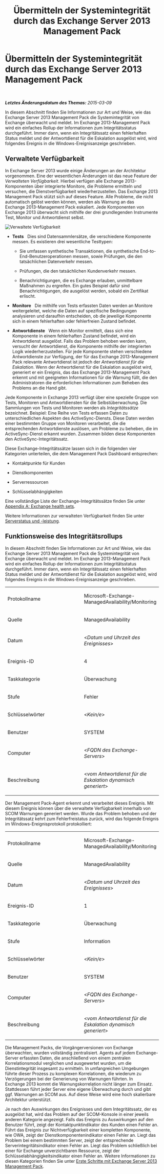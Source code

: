 ﻿---
title: Übermitteln der Systemintegrität durch das Exchange Server 2013 Management Pack
TOCTitle: Übermitteln der Systemintegrität durch das Exchange Server 2013 Management Pack
ms:assetid: 6ca8847f-93fe-458d-bd43-7afad7fdd2f4
ms:mtpsurl: https://technet.microsoft.com/de-de/library/Dn195910(v=EXCHG.150)
ms:contentKeyID: 53181886
ms.author: dstrome
ms.date: 04/03/2015
mtps_version: v=EXCHG.150
ms.translationtype: HT
---

# Übermitteln der Systemintegrität durch das Exchange Server 2013 Management Pack

 

_**Letztes Änderungsdatum des Themas:** 2015-03-09_

In diesem Abschnitt finden Sie Informationen zur Art und Weise, wie das Exchange Server 2013 Management Pack die Systemintegrität von Exchange überwacht und meldet. Im Exchange 2013-Management Pack wird ein einfaches Rollup der Informationen zum Integritätsstatus durchgeführt. Immer dann, wenn ein Integritätssatz einen fehlerhaften Status meldet und der Antwortdienst für die Eskalation ausgelöst wird, wird folgendes Ereignis in die Windows-Ereignisanzeige geschrieben.

## Verwaltete Verfügbarkeit

In Exchange Server 2013 wurde einige Änderungen an der Architektur vorgenommen. Eine der wesentlichen Änderungen ist das neue Feature der *Verwalteten Verfügbarkeit*. Hierbei verfügen alle Exchange 2013-Komponenten über integrierte Monitore, die Probleme ermitteln und versuchen, die Dienstverfügbarkeit wiederherzustellen. Das Exchange 2013 Management Pack stützt sich auf dieses Feature. Alle Probleme, die nicht automatisch gelöst werden können, werden als Warnung an das Exchange 2013-Management Pack eskaliert. Jede Komponenten von Exchange 2013 überwacht sich mithilfe der drei grundlegenden Instrumente Test, Monitor und Antwortdienst selbst.

![Verwaltete Verfügbarkeit](images/Dn195910.dd5febae-d05e-4089-a3f5-1691b2d9a3d7(EXCHG.150).png "Verwaltete Verfügbarkeit")

  - **Tests**   Dies sind Datensammlersätze, die verschiedene Komponente messen. Es existieren drei wesentliche Testtypen:
    
      - Sie umfassen synthetische Transaktionen, die synthetische End-to-End-Benutzeroperationen messen, sowie Prüfungen, die den tatsächlichen Datenverkehr messen.
    
      - Prüfungen, die den tatsächlichen Kundenverkehr messen.
    
      - Benachrichtigungen, die es Exchange erlauben, unmittelbare Maßnahmen zu ergreifen. Ein gutes Beispiel dafür sind Benachrichtigungen, die ausgelöst werden, sobald ein Zertifikat erlischt.

  - **Monitore**   Die mithilfe von Tests erfassten Daten werden an Monitore weitergeleitet, welche die Daten auf spezifische Bedingungen analysieren und daraufhin entscheiden, ob die jeweilige Komponente sich in einem fehlerhaften oder fehlerfreien Zustand befindet.

  - **Antwortdienste**   Wenn ein Monitor ermittelt, dass sich eine Komponente in einem fehlerhaften Zustand befindet, wird ein Antwortdienst ausgelöst. Falls das Problem behoben werden kann, versucht der Antwortdienst, die Komponente mithilfe der integrierten Logik wiederherzustellen. Für jede Komponente stehen verschiedene Antwortdienste zur Verfügung, der für das Exchange 2013-Management Pack relevante Antwortdienst ist jedoch der *Antwortdienst für die Eskalation*. Wenn der Antwortdienst für die Eskalation ausgelöst wird, generiert er ein Ereignis, das das Exchange 2013-Management Pack erkennt und mit geeigneten Informationen für die Warnung füllt, die den Administratoren die erforderlichen Informationen zum Beheben des Problems an die Hand gibt.

Jede Komponente in Exchange 2013 verfügt über eine spezielle Gruppe von Tests, Monitoren und Antwortdiensten für die Selbstüberwachung. Die Sammlungen von Tests und Monitoren werden als *Integritätssätze* bezeichnet. Beispiel: Eine Reihe von Tests erfassen Daten zu unterschiedlichen Aspekten des ActiveSync-Diensts. Diese Daten werden einer bestimmten Gruppe von Monitoren verarbeitet, die die entsprechenden Antwortdienste auslösen, um Probleme zu beheben, die im ActiveSync-Dienst erkannt wurden. Zusammen bilden diese Komponenten den ActiveSync-Integritätssatz.

Diese Exchange-Integritätssätze lassen sich in die folgenden vier Kategorien unterteilen, die dem Management Pack Dashboard entsprechen:

  - Kontaktpunkte für Kunden

  - Dienstkomponenten

  - Serverressourcen

  - Schlüsselabhängigkeiten

Eine vollständige Liste der Exchange-Integritätssätze finden Sie unter [Appendix A: Exchange health sets](appendix-a-exchange-health-sets.md).

Weitere Informationen zur verwalteten Verfügbarkeit finden Sie unter [Serverstatus und -leistung](https://technet.microsoft.com/de-de/library/jj150551\(v=exchg.150\)).

## Funktionsweise des Integritätsrollups

In diesem Abschnitt finden Sie Informationen zur Art und Weise, wie das Exchange Server 2013 Management Pack die Systemintegrität von Exchange überwacht und meldet. Im Exchange 2013-Management Pack wird ein einfaches Rollup der Informationen zum Integritätsstatus durchgeführt. Immer dann, wenn ein Integritätssatz einen fehlerhaften Status meldet und der Antwortdienst für die Eskalation ausgelöst wird, wird folgendes Ereignis in die Windows-Ereignisanzeige geschrieben.


<table>
<colgroup>
<col style="width: 50%" />
<col style="width: 50%" />
</colgroup>
<tbody>
<tr class="odd">
<td><p>Protokollname</p></td>
<td><p>Microsoft-Exchange-ManagedAvailability/Monitoring</p></td>
</tr>
<tr class="even">
<td><p>Quelle</p></td>
<td><p>ManagedAvailability</p></td>
</tr>
<tr class="odd">
<td><p>Datum</p></td>
<td><p>&lt;<em>Datum und Uhrzeit des Ereignisses</em>&gt;</p></td>
</tr>
<tr class="even">
<td><p>Ereignis-ID</p></td>
<td><p>4</p></td>
</tr>
<tr class="odd">
<td><p>Taskkategorie</p></td>
<td><p>Überwachung</p></td>
</tr>
<tr class="even">
<td><p>Stufe</p></td>
<td><p>Fehler</p></td>
</tr>
<tr class="odd">
<td><p>Schlüsselwörter</p></td>
<td><p>&lt;<em>Kein/e</em>&gt;</p></td>
</tr>
<tr class="even">
<td><p>Benutzer</p></td>
<td><p>SYSTEM</p></td>
</tr>
<tr class="odd">
<td><p>Computer</p></td>
<td><p>&lt;<em>FQDN des Exchange-Servers</em>&gt;</p></td>
</tr>
<tr class="even">
<td><p>Beschreibung</p></td>
<td><p>&lt;<em>vom Antwortdienst für die Eskalation dynamisch generiert</em>&gt;</p></td>
</tr>
</tbody>
</table>


Der Management Pack-Agent erkennt und verarbeitet dieses Ereignis. Mit diesem Ereignis können über die verwaltete Verfügbarkeit innerhalb von SCOM Warnungen generiert werden. Wurde das Problem behoben und der Integritätssatz kehrt zum Fehlerfreistatus zurück, wird das folgende Ereignis im Windows-Ereignisprotokoll protokolliert:


<table>
<colgroup>
<col style="width: 50%" />
<col style="width: 50%" />
</colgroup>
<tbody>
<tr class="odd">
<td><p>Protokollname</p></td>
<td><p>Microsoft-Exchange-ManagedAvailability/Monitoring</p></td>
</tr>
<tr class="even">
<td><p>Quelle</p></td>
<td><p>ManagedAvailability</p></td>
</tr>
<tr class="odd">
<td><p>Datum</p></td>
<td><p>&lt;<em>Datum und Uhrzeit des Ereignisses</em>&gt;</p></td>
</tr>
<tr class="even">
<td><p>Ereignis-ID</p></td>
<td><p>1</p></td>
</tr>
<tr class="odd">
<td><p>Taskkategorie</p></td>
<td><p>Überwachung</p></td>
</tr>
<tr class="even">
<td><p>Stufe</p></td>
<td><p>Information</p></td>
</tr>
<tr class="odd">
<td><p>Schlüsselwörter</p></td>
<td><p>&lt;<em>Kein/e</em>&gt;</p></td>
</tr>
<tr class="even">
<td><p>Benutzer</p></td>
<td><p>SYSTEM</p></td>
</tr>
<tr class="odd">
<td><p>Computer</p></td>
<td><p>&lt;<em>FQDN des Exchange-Servers</em>&gt;</p></td>
</tr>
<tr class="even">
<td><p>Beschreibung</p></td>
<td><p>&lt;<em>vom Antwortdienst für die Eskalation dynamisch generiert</em>&gt;</p></td>
</tr>
</tbody>
</table>


Die Management Packs, die Vorgängerversionen von Exchange überwachten, wurden vollständig zentralisiert. Agents auf jedem Exchange-Server erfassten Daten, die anschließend von einem zentralen Korrelationsmodul verglichen und ausgewertet wurden, um die Dienstintegrität insgesamt zu ermitteln. In umfangreichen Umgebungen führte dieser Prozess zu komplexen Korrelationen, die wiederum zu Verzögerungen bei der Generierung von Warnungen führten. In Exchange 2013 kommt die Warnungskorrelation nicht länger zum Einsatz. Stattdessen führt jeder Server eine eigene Überwachung durch und gibt ggf. Warnungen an SCOM aus. Auf diese Weise wird eine hoch skalierbare Architektur unterstützt.

Je nach den Auswirkungen des Ereignisses und dem Integritätssatz, der es ausgelöst hat, wird das Problem auf der SCOM-Konsole in einer jeweils anderen Kategorie angezeigt. Falls das Ereignis zu Auswirkungen auf den Benutzer führt, zeigt der Kontaktpunktindikator des Kunden einen Fehler an. Führt das Ereignis zur Nichtverfügbarkeit einer kompletten Komponente, wie OWA, zeigt der Dienstkomponentenindikator einen Fehler an. Liegt das Problem bei einem bestimmten Server, zeigt der entsprechende Serverintegritätsindikator einen Fehler an. Liegt das Problem schließlich bei einer für Exchange unverzichtbaren Ressource, zeigt der Schlüsselabhängigkeitsindikator einen Fehler an. Weitere Informationen zu diesen Kategorien finden Sie unter [Erste Schritte mit Exchange Server 2013 Management Pack](getting-started-with-exchange-server-2013-management-pack.md).

